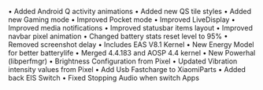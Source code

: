 • Added Android Q activity animations
• Added new QS tile styles
• Added new Gaming mode
• Improved Pocket mode
• Improved LiveDisplay
• Improved media notifications
• Improved statusbar items layout
• Improved navbar pixel animation
• Changed battery stats reset level to 95%
• Removed screenshot delay
• Includes EAS V8.1 Kernel
• New Energy Model for better batterylife
• Merged 4.4.183 and AOSP 4.4 kernel
• New Powerhal (libperfmgr)
• Brightness Configuration from Pixel
• Updated Vibration intensity values from Pixel
• Add Usb Fastcharge to XiaomiParts
• Added back EIS Switch
• Fixed Stopping Audio when switch Apps 
